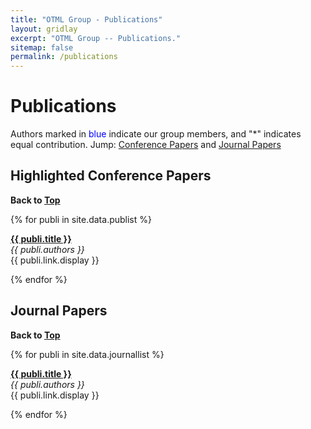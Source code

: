 ```yaml
---
title: "OTML Group - Publications"
layout: gridlay
excerpt: "OTML Group -- Publications."
sitemap: false
permalink: /publications
---
```



# Publications

Authors marked in <span style="color:blue">blue</span> indicate our group members, and "\*" indicates equal contribution.
Jump: [Conference Papers](#highlighted-conference-papers) and [Journal Papers](#journal-papers)

<!-- ## Group highlights

(For a full list of publications and patents see [below](#full-list-of-publications) or go to [Google Scholar](https://scholar.google.com/citations?user=C7dO_UgAAAAJ&hl=en).

{% assign number_printed = 0 %}
{% for publi in site.data.publist %}

{% assign even_odd = number_printed | modulo: 2 %}
{% if publi.highlight == 1 %}

{% if even_odd == 0 %}
<div class="row">
{% endif %}

<div class="col-sm-6 clearfix">
 <div class="well">
  <pubtit>{{ publi.title }}</pubtit>
  <img src="{{ site.url }}{{ site.baseurl }}/images/pubpic/{{ publi.image }}" class="img-responsive" width="100%" style="float: left" />
  <p>{{ publi.description }}</p>
  <p><em>{{ publi.authors }}</em></p>
  <p><strong><a href="{{ publi.link.url }}">{{ publi.link.display }}</a></strong></p>
  <p class="text-danger"><strong> {{ publi.news1 }}</strong></p>
  <p> {{ publi.news2 }}</p>
 </div>
</div>

{% assign number_printed = number_printed | plus: 1 %}

{% if even_odd == 1 %}
</div>
{% endif %}

{% endif %}
{% endfor %}

{% assign even_odd = number_printed | modulo: 2 %}
{% if even_odd == 1 %}
</div>
{% endif %}

<p> &nbsp; </p> -->

<!-- ## Full List of Publications -->

## Highlighted Conference Papers

**Back to [Top](#publications)**

{% for publi in site.data.publist %}

  <a href="{{ publi.link.url }}"><b>{{ publi.title }}</b></a> <br />
  <em>{{ publi.authors }} </em><br />
  {{ publi.link.display }}

{% endfor %}

## Journal Papers

**Back to [Top](#publications)**

{% for publi in site.data.journallist %}

  <a href="{{ publi.link.url }}"><b>{{ publi.title }}</b></a> <br />
  <em>{{ publi.authors }} </em><br />
  {{ publi.link.display }}

{% endfor %}
